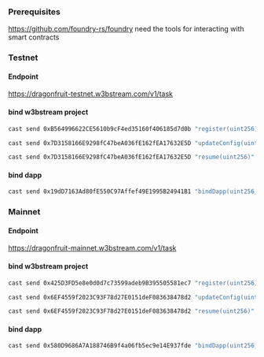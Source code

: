 ### Prerequisites

https://github.com/foundry-rs/foundry
need the tools for interacting with smart contracts

### Testnet 

#### Endpoint
https://dragonfruit-testnet.w3bstream.com/v1/task

#### bind w3bstream project
```bash
cast send 0xB564996622CE5610b9cF4ed35160f406185d7d0b "register(uint256)" 942 --private-key "your private key" --rpc-url "https://babel-api.testnet.iotex.io" --legacy
```
```bash
cast send 0x7D3158166E9298fC47beA036fE162fEA17632E5D "updateConfig(uint256,string,bytes32)" 942 ipfs://ipfs.mainnet.iotex.io/QmUHfDnvWrr2wiC78dw85xfctzawNWAN1TEbzosxwHdzYC 0x8153291c230dd107f102f75e826a11d9d4a8ac3f0f4e1c3619e547f82a94410e --private-key "your private key" --rpc-url "https://babel-api.testnet.iotex.io" --legacy
```
```bash
cast send 0x7D3158166E9298fC47beA036fE162fEA17632E5D "resume(uint256)" 942 --private-key "your private key" --rpc-url "https://babel-api.testnet.iotex.io" --legacy
```

#### bind dapp
```bash
cast send 0x19dD7163Ad80fE550C97Affef49E1995B24941B1 "bindDapp(uint256,address)" 942 0xB2Dda5D9E65E44749409E209d8b7b15fb4e82147 --private-key "your private key" --rpc-url "https://babel-api.testnet.iotex.io" --legacy
```


### Mainnet 

#### Endpoint
https://dragonfruit-mainnet.w3bstream.com/v1/task

#### bind w3bstream project
```bash
cast send 0x425D3FD5e8e0d0d7c73599adeb9B395505581ec7 "register(uint256)" 9 --private-key "your private key" --rpc-url "https://babel-api.mainnet.iotex.io" --legacy
```
```bash
cast send 0x6EF4559f2023C93F78d27E0151deF083638478d2 "updateConfig(uint256,string,bytes32)" 9 ipfs://ipfs.mainnet.iotex.io/QmUHfDnvWrr2wiC78dw85xfctzawNWAN1TEbzosxwHdzYC 0x8153291c230dd107f102f75e826a11d9d4a8ac3f0f4e1c3619e547f82a94410e --private-key "your private key" --rpc-url "https://babel-api.mainnet.iotex.io" --legacy
```
```bash
cast send 0x6EF4559f2023C93F78d27E0151deF083638478d2 "resume(uint256)" 9 --private-key "your private key" --rpc-url "https://babel-api.mainnet.iotex.io" --legacy
```

#### bind dapp
```bash
cast send 0x580D9686A7A188746B9f4a06fb5ec9e14E937fde "bindDapp(uint256,address)" 9 0xde44BEd8c143B75deDca6A065Fdabb8AbE95ECC6 --private-key "your private key" --rpc-url "https://babel-api.mainnet.iotex.io" --legacy
```